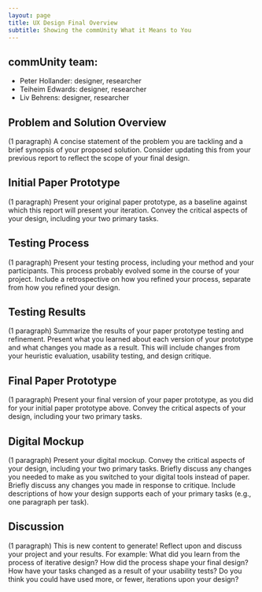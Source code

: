 ```yaml
---
layout: page
title: UX Design Final Overview
subtitle: Showing the commUnity What it Means to You
---
```


## commUnity team:
* Peter Hollander: designer, researcher
* Teiheim Edwards: designer, researcher
* Liv Behrens: designer, researcher

## Problem and Solution Overview
(1 paragraph) A concise statement of the problem you are tackling and a brief synopsis of your proposed solution. Consider updating this from your previous report to reflect the scope of your final design.

## Initial Paper Prototype
(1 paragraph) Present your original paper prototype, as a baseline against which this report will present your iteration. Convey the critical aspects of your design, including your two primary tasks.

## Testing Process
(1 paragraph) Present your testing process, including your method and your participants. This process probably evolved some in the course of your project. Include a retrospective on how you refined your process, separate from how you refined your design.

## Testing Results
(1 paragraph) Summarize the results of your paper prototype testing and refinement. Present what you learned about each version of your prototype and what changes you made as a result. This will include changes from your heuristic evaluation, usability testing, and design critique.

## Final Paper Prototype
(1 paragraph) Present your final version of your paper prototype, as you did for your initial paper prototype above. Convey the critical aspects of your design, including your two primary tasks.

## Digital Mockup
(1 paragraph) Present your digital mockup. Convey the critical aspects of your design, including your two primary tasks. Briefly discuss any changes you needed to make as you switched to your digital tools instead of paper. Briefly discuss any changes you made in response to critique. Include descriptions of how your design supports each of your primary tasks (e.g., one paragraph per task).

## Discussion
(1 paragraph)
This is new content to generate! Reflect upon and discuss your project and your results. For example:
What did you learn from the process of iterative design?
How did the process shape your final design?
How have your tasks changed as a result of your usability tests?
Do you think you could have used more, or fewer, iterations upon your design?
